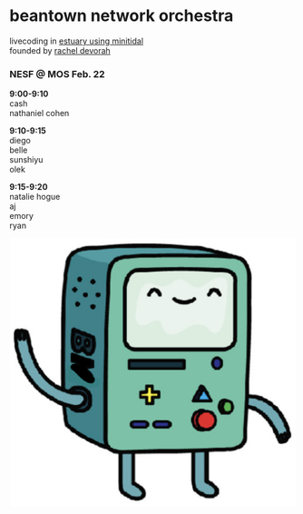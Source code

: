 # beantown network orchestra
<sm>livecoding in [estuary using minitidal](https://estuary.mcmaster.ca/)<br>
founded by [rachel devorah](https://racheldevorah.studio/)<br></sm>

### NESF @ MOS Feb. 22

**9:00-9:10**<br>
cash<br>
nathaniel cohen<br>

**9:10-9:15**<br>
diego<br>
belle<br>
sunshiyu<br>
olek<br>

**9:15-9:20**<br>
natalie hogue<br>
aj<br>
emory<br>
ryan<br>

![bno4eva](/bno.png)
